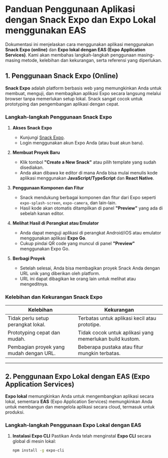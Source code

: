 # Panduan Penggunaan Aplikasi dengan Snack Expo dan Expo Lokal menggunakan EAS

Dokumentasi ini menjelaskan cara menggunakan aplikasi menggunakan **Snack Expo (online)** dan **Expo lokal dengan EAS (Expo Application Services)**. Kami akan membahas langkah-langkah penggunaan masing-masing metode, kelebihan dan kekurangan, serta referensi yang diperlukan.

## 1. Penggunaan Snack Expo (Online)

**Snack Expo** adalah platform berbasis web yang memungkinkan Anda untuk membuat, menguji, dan membagikan aplikasi Expo secara langsung melalui browser tanpa memerlukan setup lokal. Snack sangat cocok untuk prototyping dan pengembangan aplikasi dengan cepat.

### Langkah-langkah Penggunaan Snack Expo

1. **Akses Snack Expo**  
   - Kunjungi [Snack Expo](https://snack.expo.dev/).
   - Login menggunakan akun Expo Anda (atau buat akun baru).

2. **Membuat Proyek Baru**  
   - Klik tombol **"Create a New Snack"** atau pilih template yang sudah disediakan.
   - Anda akan dibawa ke editor di mana Anda bisa mulai menulis kode aplikasi menggunakan **JavaScript/TypeScript** dan **React Native**.

3. **Penggunaan Komponen dan Fitur**  
   - Snack mendukung berbagai komponen dan fitur dari Expo seperti `expo-splash-screen`, `expo-camera`, dan lain-lain.
   - Hasil kode akan otomatis ditampilkan di panel **"Preview"** yang ada di sebelah kanan editor.

4. **Melihat Hasil di Perangkat atau Emulator**  
   - Anda dapat menguji aplikasi di perangkat Android/iOS atau emulator menggunakan aplikasi **Expo Go**.
   - Cukup pindai QR code yang muncul di panel **"Preview"** menggunakan Expo Go.

5. **Berbagi Proyek**  
   - Setelah selesai, Anda bisa membagikan proyek Snack Anda dengan URL unik yang diberikan oleh platform.
   - URL ini dapat dibagikan ke orang lain untuk melihat atau mengeditnya.

### Kelebihan dan Kekurangan Snack Expo

| **Kelebihan** | **Kekurangan** |
| --- | --- |
| Tidak perlu setup perangkat lokal. | Terbatas untuk aplikasi kecil atau prototipe. |
| Prototyping cepat dan mudah. | Tidak cocok untuk aplikasi yang memerlukan build kustom. |
| Pembagian proyek yang mudah dengan URL. | Beberapa pustaka atau fitur mungkin terbatas. |

---

## 2. Penggunaan Expo Lokal dengan EAS (Expo Application Services)

**Expo lokal** memungkinkan Anda untuk mengembangkan aplikasi secara lokal, sementara **EAS** (Expo Application Services) memungkinkan Anda untuk membangun dan mengelola aplikasi secara cloud, termasuk untuk produksi.

### Langkah-langkah Penggunaan Expo Lokal dengan EAS

1. **Instalasi Expo CLI**
   Pastikan Anda telah menginstal **Expo CLI** secara global di mesin lokal:
   ```bash
   npm install -g expo-cli
